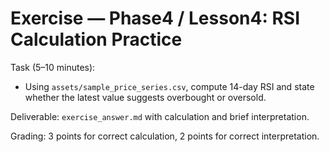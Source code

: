 # Exercise — Phase4 / Lesson4: RSI Calculation Practice

Task (5–10 minutes):
- Using `assets/sample_price_series.csv`, compute 14-day RSI and state whether the latest value suggests overbought or oversold.

Deliverable: `exercise_answer.md` with calculation and brief interpretation.

Grading: 3 points for correct calculation, 2 points for correct interpretation.

